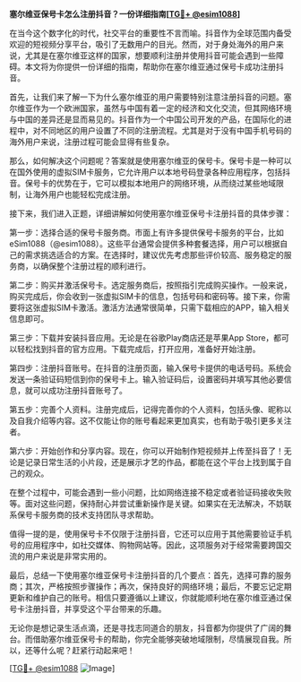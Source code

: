 **塞尔维亚保号卡怎么注册抖音？一份详细指南[[TG💪+ @esim1088](https://t.me/s/esim1088)]**

在当今这个数字化的时代，社交平台的重要性不言而喻。抖音作为全球范围内备受欢迎的短视频分享平台，吸引了无数用户的目光。然而，对于身处海外的用户来说，尤其是在塞尔维亚这样的国家，想要顺利注册并使用抖音可能会遇到一些障碍。本文将为你提供一份详细的指南，帮助你在塞尔维亚通过保号卡成功注册抖音。

首先，让我们来了解一下为什么塞尔维亚的用户需要特别注意注册抖音的问题。塞尔维亚作为一个欧洲国家，虽然与中国有着一定的经济和文化交流，但其网络环境与中国的差异还是显而易见的。抖音作为一个中国公司开发的产品，在国际化的进程中，对不同地区的用户设置了不同的注册流程。尤其是对于没有中国手机号码的海外用户来说，注册过程可能会显得有些复杂。

那么，如何解决这个问题呢？答案就是使用塞尔维亚的保号卡。保号卡是一种可以在国外使用的虚拟SIM卡服务，它允许用户以本地号码登录各种应用程序，包括抖音。保号卡的优势在于，它可以模拟本地用户的网络环境，从而绕过某些地域限制，让海外用户也能轻松完成注册。

接下来，我们进入正题，详细讲解如何使用塞尔维亚保号卡注册抖音的具体步骤：

第一步：选择合适的保号卡服务商。市面上有许多提供保号卡服务的平台，比如eSim1088（@esim1088）。这些平台通常会提供多种套餐选择，用户可以根据自己的需求挑选适合的方案。在选择时，建议优先考虑那些评价较高、服务稳定的服务商，以确保整个注册过程的顺利进行。

第二步：购买并激活保号卡。选定服务商后，按照指引完成购买操作。一般来说，购买完成后，你会收到一张虚拟SIM卡的信息，包括号码和密码等。接下来，你需要将这张虚拟SIM卡激活。激活方法通常很简单，只需下载相应的APP，输入相关信息即可。

第三步：下载并安装抖音应用。无论是在谷歌Play商店还是苹果App Store，都可以轻松找到抖音的官方应用。下载完成后，打开应用，准备好开始注册。

第四步：注册抖音账号。在抖音的注册页面，输入保号卡提供的电话号码。系统会发送一条验证码短信到你的保号卡上。输入验证码后，设置密码并填写其他必要信息，就可以成功注册抖音账号了。

第五步：完善个人资料。注册完成后，记得完善你的个人资料，包括头像、昵称以及自我介绍等内容。这不仅能让你的账号看起来更加真实，也有助于吸引更多关注者。

第六步：开始创作和分享内容。现在，你可以开始制作短视频并上传至抖音了！无论是记录日常生活的小片段，还是展示才艺的作品，都能在这个平台上找到属于自己的观众。

在整个过程中，可能会遇到一些小问题，比如网络连接不稳定或者验证码接收失败等。面对这些问题，保持耐心并尝试重新操作是关键。如果实在无法解决，不妨联系保号卡服务商的技术支持团队寻求帮助。

值得一提的是，使用保号卡不仅限于注册抖音，它还可以应用于其他需要验证手机号的应用程序中，如社交媒体、购物网站等。因此，这项服务对于经常需要跨国交流的用户来说是非常实用的。

最后，总结一下使用塞尔维亚保号卡注册抖音的几个要点：首先，选择可靠的服务商；其次，严格按照步骤操作；再次，保持良好的网络环境；最后，不要忘记定期更新和维护自己的账号。相信只要遵循以上建议，你就能顺利地在塞尔维亚通过保号卡注册抖音，并享受这个平台带来的乐趣。

无论你是想记录生活点滴，还是寻找志同道合的朋友，抖音都为你提供了广阔的舞台。而借助塞尔维亚保号卡的帮助，你完全能够突破地域限制，尽情展现自我。所以，还等什么呢？赶紧行动起来吧！

[[TG💪+ @esim1088](https://t.me/s/esim1088) ![Image](https://i.postimg.cc/4NQfJmqS/Snipaste-2025-05-13-00-14-12.png)]